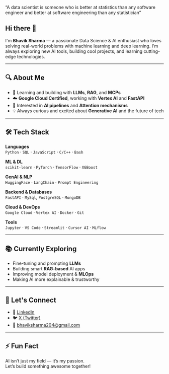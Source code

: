 “A data scientist is someone who is better at statistics
than any software engineer and better at software
engineering than any statistician”

## Hi there 👋

I'm **Bhavik Sharma** — a passionate Data Science & AI enthusiast who loves solving real-world problems with machine learning and deep learning. I'm always exploring new AI tools, building cool projects, and learning cutting-edge technologies.

---

## 🔍 About Me

- 🌱 Learning and building with **LLMs**, **RAG**, and **MCPs**
- ☁️ **Google Cloud Certified**, working with **Vertex AI** and **FastAPI**
- 🧠 Interested in **AI pipelines** and **Attention mechanisms**
- 💡 Always curious and excited about **Generative AI** and the future of tech

---

## 🛠️ Tech Stack

**Languages**  
`Python` · `SQL` · `JavaScript` · `C/C++` · `Bash`

**ML & DL**  
`scikit-learn` · `PyTorch` · `TensorFlow` · `XGBoost`

**GenAI & NLP**  
`HuggingFace` · `LangChain` · `Prompt Engineering`

**Backend & Databases**  
`FastAPI` · `MySql`, `PostgreSQL` · `MongoDB`

**Cloud & DevOps**  
`Google Cloud` · `Vertex AI` · `Docker` · `Git`

**Tools**  
`Jupyter` · `VS Code` · `Streamlit` · `Cursor AI` · `MLflow`

---

## 📚 Currently Exploring

- Fine-tuning and prompting **LLMs**
- Building smart **RAG-based** AI apps
- Improving model deployment & **MLOps**
- Making AI more explainable & trustworthy

---

## 💬 Let's Connect

- 🔗 [LinkedIn](https://www.linkedin.com/in/bhaviksharma/)
- 🐦 [X (Twitter)](https://x.com/BhavikShar39642)
- 📧 bhaviksharma204@gmail.com

---

## ⚡ Fun Fact

AI isn’t just my field — it’s my passion.  
Let’s build something awesome together!
